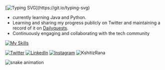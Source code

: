 [![Typing SVG](https://readme-typing-svg.demolab.com/?lines=Hi👋+I'm+Kshitiz;)](https://git.io/typing-svg)
  - currently learning Java and Python. 
  - Learning and sharing my progress publicly on Twitter and maintaining a record of it on [Dailyquests](https://github.com/KshitizRana/DailyQuest).
  - Continuously engaging and collaborating with the tech community

[![My Skills](https://skillicons.dev/icons?i=html,css,java,python,git,linux&perline=4)](https://skillicons.dev)

[![Twitter](https://img.shields.io/badge/Twitter-%231DA1F2.svg?logo=Twitter&logoColor=white)](https://twitter.com/Kshitiztwt)  [![LinkedIn](https://img.shields.io/badge/LinkedIn-%230077B5.svg?logo=linkedin&logoColor=white)](https://www.linkedin.com/in/kshitiz-rana-264457226/)
[![Instagram](https://img.shields.io/badge/Instagram-%23E4405F.svg?logo=Instagram&logoColor=white)](https://www.instagram.com/_kshitiz_rana_/?igsh=MWNsajJpNDcwbmxsOA%3D%3D) <img src="https://komarev.com/ghpvc/?username=KshitizRana&label=Profile%20views&color=0e75b6&style=flat" alt="KshitizRana" />


![snake animation](https://github.com/KshitizRana/Kshitizrana/blob/output/github-contribution-grid-snake2.svg)
